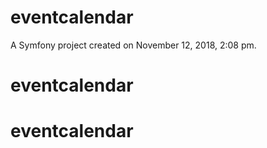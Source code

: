 eventcalendar
=============

A Symfony project created on November 12, 2018, 2:08 pm.
# eventcalendar
# eventcalendar
